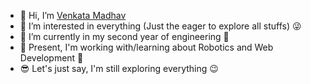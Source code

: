 - 👋 Hi, I’m [Venkata Madhav](https://github.com/Madhav2133)
- 👀 I’m interested in everything (Just the eager to explore all stuffs) 😜
- 🌱 I’m currently in my second year of engineering 🤟
- 💞️ Present, I'm working with/learning about Robotics and Web Development 🤖
- 😎 Let's just say, I'm still exploring everything 😉

